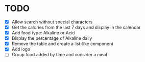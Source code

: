 # TODO

- [x] Allow search without special characters
- [x] Get the calories from the last 7 days and display in the calendar
- [x] Add food type: Alkaline or Acid
- [x] Display the percentage of Alkaline daily
- [x] Remove the table and create a list-like component
- [x] Add logo
- [ ] Group food added by time and consider a meal
